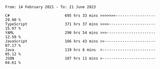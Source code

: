 <!-- [![Top Langs](https://github-readme-stats.vercel.app/api/top-langs/?username=thititongumpun&layout=compact&langs_count=7&theme=prussian)](https://github.com/thititongumpun)
[![Anurag's GitHub stats](https://github-readme-stats.vercel.app/api?username=thititongumpun&hide=stars&show_icons=true&theme=prussian)](https://github.com/thititongumpun) -->

<!--START_SECTION:waka-->

```text
From: 14 February 2021 - To: 21 June 2023

C#                         695 hrs 33 mins >>>>>>>------------------   29.90 %
TypeScript                 371 hrs 37 mins >>>>---------------------   15.97 %
YAML                       290 hrs 54 mins >>>----------------------   12.50 %
JavaScript                 166 hrs 43 mins >>-----------------------   07.17 %
Java                       119 hrs 6 mins  >------------------------   05.12 %
JSON                       107 hrs 11 mins >------------------------   04.61 %
```

<!--END_SECTION:waka-->
